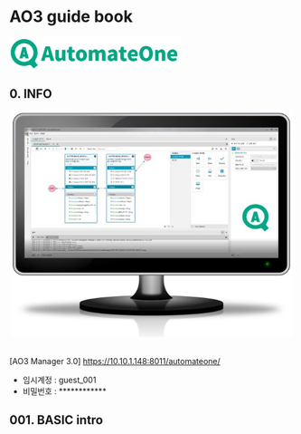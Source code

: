 # AO3 guide book 

<img src="public\img\ao3\ao3 full name.jpg?raw=true" width="60%"> 


## 0. INFO
<div align="center">
<!-- <img src="/public/img/ao3/ao3_monitor_1.jpg?raw=true" height=300 width="400"> -->
<img src="/public/img/ao3/ao3_monitor_2.jpg?raw=true" height=400 width=500>
</div>
<br>

[AO3 Manager 3.0] https://10.10.1.148:8011/automateone/

- 임시계정 : guest_001
- 비밀번호 : ************

## 001. BASIC intro

